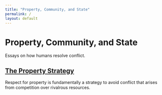```yaml
---
title: "Property, Community, and State"
permalink: /
layout: default
---
```


# Property, Community, and State

Essays on how humans resolve conflict.

## [The Property Strategy](/the-property-strategy)

Respect for property is fundamentally a strategy to avoid conflict that arises from competition over rivalrous resources.


